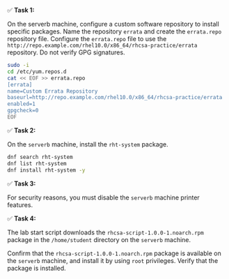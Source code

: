 ✅ **Task 1:**  

On the serverb machine, configure a custom software repository to install specific packages. Name the repository `errata` and create the `errata.repo` repository file. Configure the `errata.repo` file to use the `http://repo.example.com/rhel10.0/x86_64/rhcsa-practice/errata` repository. Do not verify GPG signatures.


```bash
sudo -i
cd /etc/yum.repos.d
cat << EOF >> errata.repo
[errata]
name=Custom Errata Repository
baseurl=http://repo.example.com/rhel10.0/x86_64/rhcsa-practice/errata
enabled=1
gpgcheck=0
EOF
```


✅ **Task 2:**  

On the `serverb` machine, install the `rht-system` package.

```bash
dnf search rht-system
dnf list rht-system
dnf install rht-system -y
```
✅ **Task 3:**

For security reasons, you must disable the `serverb` machine printer features.

✅ **Task 4:**

The lab start script downloads the `rhcsa-script-1.0.0-1.noarch.rpm` package in the `/home/student` directory on the `serverb` machine.

Confirm that the `rhcsa-script-1.0.0-1.noarch.rpm` package is available on the `serverb` machine, and install it by using `root` privileges. Verify that the package is installed.
